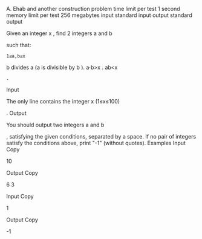 A. Ehab and another construction problem
time limit per test
1 second
memory limit per test
256 megabytes
input
standard input
output
standard output

Given an integer x
, find 2 integers a and b

such that:

    1≤a,b≤x

b
divides a (a is divisible by b
).
a⋅b>x
.
ab<x

    . 

Input

The only line contains the integer x
(1≤x≤100)

.
Output

You should output two integers a
and b

, satisfying the given conditions, separated by a space. If no pair of integers satisfy the conditions above, print "-1" (without quotes).
Examples
Input
Copy

10

Output
Copy

6 3

Input
Copy

1

Output
Copy

-1